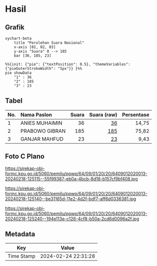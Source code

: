 # Hasil

## Grafik

```mermaid
xychart-beta
    title "Perolehan Suara Nasional"
    x-axis [01, 02, 03]
    y-axis "Suara" 0 --> 185
    bar [36, 185, 23]
```

```mermaid
%%{init: {"pie": {"textPosition": 0.5}, "themeVariables": {"pieOuterStrokeWidth": "5px"}} }%%
pie showData
    "1" : 36
    "2" : 185
    "3" : 23
```

## Tabel

| No. | Nama Paslon    | Suara | Suara (raw) | Persentase |
|:--- |:-------------- | -----:| -----------:| ----------:|
| 1   | ANIES MUHAIMIN | 36    | [36][p-1]   | 14,75      |
| 2   | PRABOWO GIBRAN | 185   | [185][p-2]  | 75,82      |
| 3   | GANJAR MAHFUD  | 23    | [23][p-3]   | 9,43       |


[p-1]: https://github.com/gigit-pemilu/pemilu-2024/blob/main/pilpres/hitung-suara/sub/64-kalimantan-timur/sub/09-penajam-paser-utara/sub/01-penajam/sub/2020-giri-mukti/sub/013-tps/sub/paslon-1.txt
[p-2]: https://github.com/gigit-pemilu/pemilu-2024/blob/main/pilpres/hitung-suara/sub/64-kalimantan-timur/sub/09-penajam-paser-utara/sub/01-penajam/sub/2020-giri-mukti/sub/013-tps/sub/paslon-2.txt
[p-3]: https://github.com/gigit-pemilu/pemilu-2024/blob/main/pilpres/hitung-suara/sub/64-kalimantan-timur/sub/09-penajam-paser-utara/sub/01-penajam/sub/2020-giri-mukti/sub/013-tps/sub/paslon-3.txt

## Foto C Plano

https://sirekap-obj-formc.kpu.go.id/5060/pemilu/ppwp/64/09/01/20/20/6409012020013-20240218-125115--55f99387-eb0a-4bcb-8d18-b157cf9bf408.jpg

https://sirekap-obj-formc.kpu.go.id/5060/pemilu/ppwp/64/09/01/20/20/6409012020013-20240218-125140--be31165d-11e2-4d2f-bdf7-aff6d0336381.jpg

https://sirekap-obj-formc.kpu.go.id/5060/pemilu/ppwp/64/09/01/20/20/6409012020013-20240218-125240--194e113e-c126-4cf8-b50a-2cd6d0096a2f.jpg


## Metadata

| Key        | Value               |
| ---------- | ------------------- |
| Time Stamp | 2024-02-24 22:31:28 |




